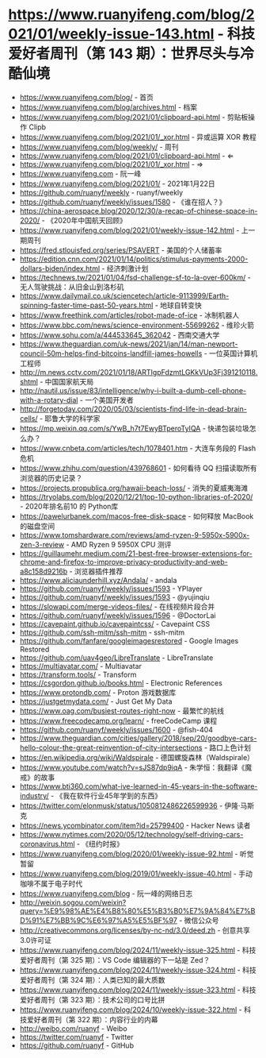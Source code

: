 # https://www.ruanyifeng.com/blog/2021/01/weekly-issue-143.html - 科技爱好者周刊（第 143 期）：世界尽头与冷酷仙境

- https://www.ruanyifeng.com/blog/ - 首页
- https://www.ruanyifeng.com/blog/archives.html - 档案
- https://www.ruanyifeng.com/blog/2021/01/clipboard-api.html - 剪贴板操作 Clipb
- https://www.ruanyifeng.com/blog/2021/01/_xor.html - 异或运算 XOR 教程
- https://www.ruanyifeng.com/blog/weekly/ - 周刊
- https://www.ruanyifeng.com/blog/2021/01/clipboard-api.html - ⇐
- https://www.ruanyifeng.com/blog/2021/01/_xor.html - ⇒
- https://www.ruanyifeng.com - 阮一峰
- https://www.ruanyifeng.com/blog/2021/01/ - 2021年1月22日
- https://github.com/ruanyf/weekly - ruanyf/weekly
- https://github.com/ruanyf/weekly/issues/1580 - 《谁在招人？》
- https://china-aerospace.blog/2020/12/30/a-recap-of-chinese-space-in-2020/ - 《2020年中国航天回顾》
- https://www.ruanyifeng.com/blog/2021/01/weekly-issue-142.html - 上一期周刊
- https://fred.stlouisfed.org/series/PSAVERT - 美国的个人储蓄率
- https://edition.cnn.com/2021/01/14/politics/stimulus-payments-2000-dollars-biden/index.html - 经济刺激计划
- https://technews.tw/2021/01/04/fsd-challenge-sf-to-la-over-600km/ - 无人驾驶挑战：从旧金山到洛杉矶
- https://www.dailymail.co.uk/sciencetech/article-9113999/Earth-spinning-faster-time-past-50-years.html - 地球自转变快
- https://www.freethink.com/articles/robot-made-of-ice - 冰制机器人
- https://www.bbc.com/news/science-environment-55699262 - 维珍火箭
- https://www.sohu.com/a/444533645_362042 - 西南交通大学
- https://www.theguardian.com/uk-news/2021/jan/14/man-newport-council-50m-helps-find-bitcoins-landfill-james-howells - 一位英国计算机工程师
- http://m.news.cctv.com/2021/01/18/ARTIgpFdzmtLGKkVUp3Fj391210118.shtml - 中国国家航天局
- http://nautil.us/issue/83/intelligence/why-i-built-a-dumb-cell-phone-with-a-rotary-dial - 一个美国开发者
- http://forgetoday.com/2020/05/03/scientists-find-life-in-dead-brain-cells/ - 耶鲁大学的科学家
- https://mp.weixin.qq.com/s/YwB_h7t7EwyBTperoTyIQA - 快递包装垃圾怎么办？
- https://www.cnbeta.com/articles/tech/1078401.htm - 大连车务段的 Flash 危机
- https://www.zhihu.com/question/439768601 - 如何看待 QQ 扫描读取所有浏览器的历史记录？
- https://projects.propublica.org/hawaii-beach-loss/ - 消失的夏威夷海滩
- https://tryolabs.com/blog/2020/12/21/top-10-python-libraries-of-2020/ - 2020年排名前10 的 Python库
- https://pawelurbanek.com/macos-free-disk-space - 如何释放 MacBook 的磁盘空间
- https://www.tomshardware.com/reviews/amd-ryzen-9-5950x-5900x-zen-3-review - AMD Ryzen 9 5950X CPU 测评
- https://guillaumehr.medium.com/21-best-free-browser-extensions-for-chrome-and-firefox-to-improve-privacy-productivity-and-web-a8c158d9216b - 浏览器插件推荐
- https://www.aliciaunderhill.xyz/Andala/ - andala
- https://github.com/ruanyf/weekly/issues/1593 - YPlayer
- https://github.com/ruanyf/weekly/issues/1593 - @yujinqiu
- https://slowapi.com/merge-videos-files/ - 在线视频片段合并
- https://github.com/ruanyf/weekly/issues/1596 - @DoctorLai
- https://cavepaint.github.io/cavepaintcss/ - Cavepaint CSS
- https://github.com/ssh-mitm/ssh-mitm - ssh-mitm
- https://github.com/fanfare/googleimagesrestored - Google Images Restored
- https://github.com/uav4geo/LibreTranslate - LibreTranslate
- https://multiavatar.com/ - Multiavatar
- https://transform.tools/ - Transform
- https://csgordon.github.io/books.html - Electronic References
- https://www.protondb.com/ - Proton 游戏数据库
- https://justgetmydata.com/ - Just Get My Data
- https://www.oag.com/busiest-routes-right-now - 最繁忙的航线
- https://www.freecodecamp.org/learn/ - freeCodeCamp 课程
- https://github.com/ruanyf/weekly/issues/1600 - @fish-404
- https://www.theguardian.com/cities/gallery/2018/sep/20/goodbye-cars-hello-colour-the-great-reinvention-of-city-intersections - 路口上色计划
- https://en.wikipedia.org/wiki/Waldspirale - 德国螺旋森林（Waldspirale）
- https://www.youtube.com/watch?v=sJS87dp9iqA - 朱学恒：我翻译《魔戒》的故事
- https://www.bti360.com/what-ive-learned-in-45-years-in-the-software-industry/ - 《我在软件行业45年学到的东西》
- https://twitter.com/elonmusk/status/1050812486226599936 - 伊隆·马斯克
- https://news.ycombinator.com/item?id=25799400 - Hacker News 读者
- https://www.nytimes.com/2020/05/12/technology/self-driving-cars-coronavirus.html - 《纽约时报》
- https://www.ruanyifeng.com/blog/2020/01/weekly-issue-92.html - 听觉暂留
- https://www.ruanyifeng.com/blog/2019/01/weekly-issue-40.html - 手动咖啡不属于电子时代
- https://www.ruanyifeng.com/blog - 阮一峰的网络日志
- http://weixin.sogou.com/weixin?query=%E9%98%AE%E4%B8%80%E5%B3%B0%E7%9A%84%E7%BD%91%E7%BB%9C%E6%97%A5%E5%BF%97 - 微信公众号
- http://creativecommons.org/licenses/by-nc-nd/3.0/deed.zh - 创意共享3.0许可证
- https://www.ruanyifeng.com/blog/2024/11/weekly-issue-325.html - 科技爱好者周刊（第 325 期）：VS Code 编辑器的下一站是 Zed？
- https://www.ruanyifeng.com/blog/2024/11/weekly-issue-324.html - 科技爱好者周刊（第 324 期）：人类已知的最大质数
- https://www.ruanyifeng.com/blog/2024/11/weekly-issue-323.html - 科技爱好者周刊（第 323 期）：技术公司的口号比拼
- https://www.ruanyifeng.com/blog/2024/10/weekly-issue-322.html - 科技爱好者周刊（第 322 期）：内容行业的内幕
- http://weibo.com/ruanyf - Weibo
- https://twitter.com/ruanyf - Twitter
- https://github.com/ruanyf - GitHub